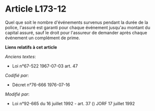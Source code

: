 # Article L173-12

Quel que soit le nombre d'événements survenus pendant la durée de la police, l'assuré est garanti pour chaque événement
jusqu'au montant du capital assuré, sauf le droit pour l'assureur de demander après chaque événement un complément de prime.

**Liens relatifs à cet article**

_Anciens textes_:

  - Loi n°67-522 1967-07-03 art. 47

_Codifié par_:

  - Décret n°76-666 1976-07-16

_Modifié par_:

  - Loi n°92-665 du 16 juillet 1992 - art. 37 () JORF 17 juillet 1992
